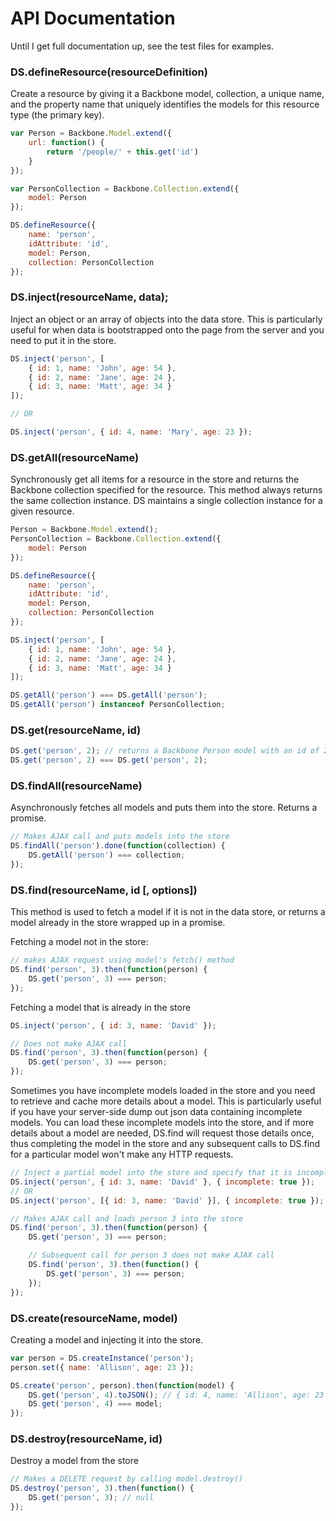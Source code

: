 API Documentation
=================

Until I get full documentation up, see the test files for examples.

### DS.defineResource(resourceDefinition)

Create a resource by giving it a Backbone model, collection, a unique name, and the property name that uniquely identifies the models for this resource type (the primary key).

```js
var Person = Backbone.Model.extend({
	url: function() {
		return '/people/' + this.get('id')
	}
});

var PersonCollection = Backbone.Collection.extend({
	model: Person
});

DS.defineResource({
	name: 'person',
	idAttribute: 'id',
	model: Person,
	collection: PersonCollection
});
```

### DS.inject(resourceName, data);

Inject an object or an array of objects into the data store. This is particularly useful for when data is bootstrapped onto the page from the server and you need to put it in the store.

```js
DS.inject('person', [
	{ id: 1, name: 'John', age: 54 },
	{ id: 2, name: 'Jane', age: 24 },
	{ id: 3, name: 'Matt', age: 34 }
]);

// OR

DS.inject('person', { id: 4, name: 'Mary', age: 23 });
```

### DS.getAll(resourceName)

Synchronously get all items for a resource in the store and returns the Backbone collection specified for the resource. This method always returns the same collection instance. DS maintains a single collection instance for a given resource.

```js
Person = Backbone.Model.extend();
PersonCollection = Backbone.Collection.extend({
	model: Person
});

DS.defineResource({
	name: 'person',
	idAttribute: 'id',
	model: Person,
	collection: PersonCollection
});

DS.inject('person', [
    { id: 1, name: 'John', age: 54 },
    { id: 2, name: 'Jane', age: 24 },
    { id: 3, name: 'Matt', age: 34 }
]);

DS.getAll('person') === DS.getAll('person');
DS.getAll('person') instanceof PersonCollection;
```

### DS.get(resourceName, id)

```js
DS.get('person', 2); // returns a Backbone Person model with an id of 2
DS.get('person', 2) === DS.get('person', 2);
```

### DS.findAll(resourceName)

Asynchronously fetches all models and puts them into the store. Returns a promise.

```js
// Makes AJAX call and puts models into the store
DS.findAll('person').done(function(collection) {
	DS.getAll('person') === collection;
});
```

### DS.find(resourceName, id [, options])

This method is used to fetch a model if it is not in the data store, or returns a model already in the store wrapped up in a promise.

Fetching a model not in the store:

```js
// makes AJAX request using model's fetch() method
DS.find('person', 3).then(function(person) {
	DS.get('person', 3) === person;
});
```

Fetching a model that is already in the store

```js
DS.inject('person', { id: 3, name: 'David' });

// Does not make AJAX call
DS.find('person', 3).then(function(person) {
	DS.get('person', 3) === person;
});
```

Sometimes you have incomplete models loaded in the store and you need to retrieve and cache more details about a model. This is particularly useful if you have your server-side dump out json data containing incomplete models. You can load these incomplete models into the store, and if more details about a model are needed, DS.find will request those details once, thus completing the model in the store and any subsequent calls to DS.find for a particular model won't make any HTTP requests. 

```js
// Inject a partial model into the store and specify that it is incomplete
DS.inject('person', { id: 3, name: 'David' }, { incomplete: true });
// OR
DS.inject('person', [{ id: 3, name: 'David' }], { incomplete: true });

// Makes AJAX call and loads person 3 into the store
DS.find('person', 3).then(function(person) {
	DS.get('person', 3) === person;

	// Subsequent call for person 3 does not make AJAX call
	DS.find('person', 3).then(function() {
		DS.get('person', 3) === person;
	});
});
```

### DS.create(resourceName, model)

Creating a model and injecting it into the store.

```js
var person = DS.createInstance('person');
person.set({ name: 'Allison', age: 23 });

DS.create('person', person).then(function(model) {
	DS.get('person', 4).toJSON(); // { id: 4, name: 'Allison', age: 23 }
	DS.get('person', 4) === model;
});
```

### DS.destroy(resourceName, id)

Destroy a model from the store

```js
// Makes a DELETE request by calling model.destroy()
DS.destroy('person', 3).then(function() {
	DS.get('person', 3); // null
});
```


